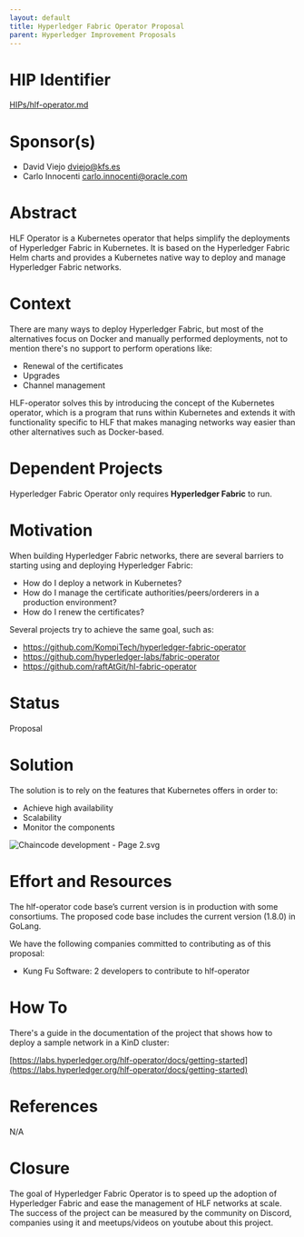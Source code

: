 ```yaml
---
layout: default
title: Hyperledger Fabric Operator Proposal
parent: Hyperledger Improvement Proposals
---
```


# HIP Identifier
[HIPs/hlf-operator.md](./hlf-operator.md)

# Sponsor(s)

- David Viejo [dviejo@kfs.es](mailto:dviejo@kfs.es)
- Carlo Innocenti [carlo.innocenti@oracle.com](mailto:carlo.innocenti@oracle.com)

# Abstract

HLF Operator is a Kubernetes operator that helps simplify the deployments of Hyperledger Fabric in Kubernetes. It is based on the Hyperledger Fabric Helm charts and provides a Kubernetes native way to deploy and manage Hyperledger Fabric networks.

# Context

There are many ways to deploy Hyperledger Fabric, but most of the alternatives focus on Docker and manually performed deployments, not to mention there's no support to perform operations like:

- Renewal of the certificates
- Upgrades
- Channel management

HLF-operator solves this by introducing the concept of the Kubernetes operator, which is a program that runs within Kubernetes and extends it with functionality specific to HLF that makes managing networks way easier than other alternatives such as Docker-based.

# Dependent Projects

Hyperledger Fabric Operator only requires **Hyperledger Fabric** to run.

# Motivation

When building Hyperledger Fabric networks, there are several barriers to starting using and deploying Hyperledger Fabric:

- How do I deploy a network in Kubernetes?
- How do I manage the certificate authorities/peers/orderers in a production environment?
- How do I renew the certificates?

Several projects try to achieve the same goal, such as:

- https://github.com/KompiTech/hyperledger-fabric-operator
- https://github.com/hyperledger-labs/fabric-operator
- https://github.com/raftAtGit/hl-fabric-operator

# Status

Proposal

# Solution

The solution is to rely on the features that Kubernetes offers in order to:

- Achieve high availability
- Scalability
- Monitor the components

![Chaincode development - Page 2.svg](https://s3-us-west-2.amazonaws.com/secure.notion-static.com/68971bab-6c4d-4b0c-8c5e-3234257b4c51/Chaincode_development_-_Page_2.svg)

# Effort and Resources

The hlf-operator code base’s current version is in production with some consortiums. The proposed code base includes the current version (1.8.0) in GoLang.

We have the following companies committed to contributing as of this proposal:

- Kung Fu Software: 2 developers to contribute to hlf-operator

# How To

There's a guide in the documentation of the project that shows how to deploy a sample network in a KinD cluster:

[https://labs.hyperledger.org/hlf-operator/docs/getting-started](https://labs.hyperledger.org/hlf-operator/docs/getting-started)

# References

N/A

# Closure

The goal of Hyperledger Fabric Operator is to speed up the adoption of Hyperledger Fabric and ease the management of HLF networks at scale. The success of the project can be measured by the community on Discord, companies using it and meetups/videos on youtube about this project.
